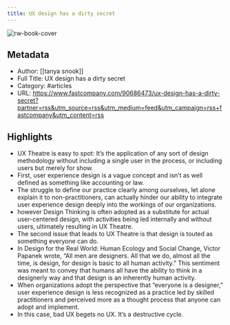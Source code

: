 ```yaml
---
title: UX design has a dirty secret
---
```

![rw-book-cover](https://readwise-assets.s3.amazonaws.com/static/images/article0.00998d930354.png)

## Metadata
- Author: [[tanya snook]]
- Full Title: UX design has a dirty secret
- Category: #articles
- URL: https://www.fastcompany.com/90686473/ux-design-has-a-dirty-secret?partner=rss&utm_source=rss&utm_medium=feed&utm_campaign=rss+fastcompany&utm_content=rss

## Highlights
- UX Theatre is easy to spot: It’s the application of any sort of design methodology without including a single user in the process, or including users but merely for show.
- First, user experience design is a vague concept and isn’t as well defined as something like accounting or law.
- The struggle to define our practice clearly among ourselves, let alone explain it to non-practitioners, can actually hinder our ability to integrate user experience design deeply into the workings of our organizations.
- however Design Thinking is often adopted as a substitute for actual user-centered design, with activities being led internally and without users, ultimately resulting in UX Theatre.
- The second issue that leads to UX Theatre is that design is touted as something everyone can do.
- In Design for the Real World: Human Ecology and Social Change, Victor Papanek wrote, “All men are designers. All that we do, almost all the time, is design, for design is basic to all human activity.” This sentiment was meant to convey that humans all have the ability to think in a designerly way and that design is an inherently human activity.
- When organizations adopt the perspective that “everyone is a designer,” user experience design is less recognized as a practice led by skilled practitioners and perceived more as a thought process that anyone can adopt and implement.
- In this case, bad UX begets no UX. It’s a destructive cycle.
